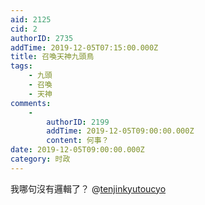 ```yaml
---
aid: 2125
cid: 2
authorID: 2735
addTime: 2019-12-05T07:15:00.000Z
title: 召喚天神九頭鳥
tags:
    - 九頭
    - 召喚
    - 天神
comments:
    -
        authorID: 2199
        addTime: 2019-12-05T09:00:00.000Z
        content: 何事？
date: 2019-12-05T09:00:00.000Z
category: 时政
---
```


我哪句沒有邏輯了？ @[tenjinkyutoucyo](/member/tenjinkyutoucyo)
